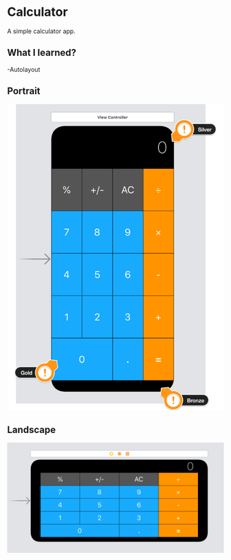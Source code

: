 # Calculator 

A simple calculator app.

## What I learned?

-Autolayout

## Portrait

![Portrait](Documentation/Portrait.png)

## Landscape
![Landscape](Documentation/Landscape.png)

